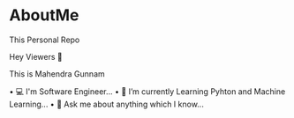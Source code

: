 # AboutMe
This Personal Repo

Hey Viewers 👋

This is Mahendra Gunnam

• 💻 I'm Software Engineer...
• 📙 I’m currently Learning Pyhton and Machine Learning...
• 💬 Ask me about anything which I know...
